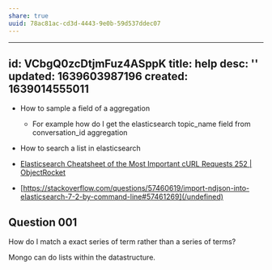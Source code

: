 ```yaml
---
share: true
uuid: 78ac81ac-cd3d-4443-9e0b-59d537ddec07
---
```

---
id: VCbgQ0zcDtjmFuz4ASppK
title: help
desc: ''
updated: 1639603987196
created: 1639014555011
---

* How to sample a field of a aggregation
  * For example how do I get the elasticsearch topic_name field from conversation_id aggregation
* How to search a list in elasticsearch

* [Elasticsearch Cheatsheet of the Most Important cURL Requests 252 | ObjectRocket](https://kb.objectrocket.com/elasticsearch/elasticsearch-cheatsheet-of-the-most-important-curl-requests-252)
* [https://stackoverflow.com/questions/57460619/import-ndjson-into-elasticsearch-7-2-by-command-line#57461269](/undefined)

## Question 001

How do I match a exact series of term rather than a series of terms?

Mongo can do lists within the datastructure.
